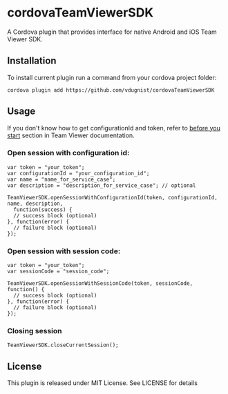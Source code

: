 # cordovaTeamViewerSDK
A Cordova plugin that provides interface for native Android and iOS Team Viewer SDK.

## Installation

To install current plugin run a command from your cordova project folder:

    cordova plugin add https://github.com/vdugnist/cordovaTeamViewerSDK
  
## Usage
If you don't know how to get configurationId and token, refer to [before you start](https://integrate.teamviewer.com/en/develop/screen-sharing-sdk/android-tutorial/#H3_header_3) section in Team Viewer documentation.

### Open session with configuration id:

    var token = "your_token";
    var configurationId = "your_configuration_id";
    var name = "name_for_service_case";
    var description = "description_for_service_case"; // optional
    
    TeamViewerSDK.openSessionWithConfigurationId(token, configurationId, name, description,
      function(success) {
      // success block (optional)
    }, function(error) {
      // failure block (optional)
    });

### Open session with session code:

    var token = "your_token";
    var sessionCode = "session_code";

    TeamViewerSDK.openSessionWithSessionCode(token, sessionCode, function() {
      // success block (optional)
    }, function(error) {
      // failure block (optional)
    });
    
### Closing session

    TeamViewerSDK.closeCurrentSession();
    
    
## License

This plugin is released under MIT License. See LICENSE for details
